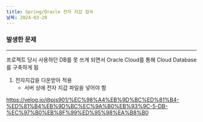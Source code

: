 ```yaml
---
title: Spring/Oracle 전자 지갑 접속
날짜: 2024-03-28
---
```

### 발생한 문제

---
프로젝트 당시 사용하던 DB를 못 쓰게 되면서 Oracle Cloud를 통해 Cloud Database를 구축하게 됨

1. 전자지갑을 다운받아 적용
	- 서버 상에 전자 지갑 파일을 넣어야 함

https://velog.io/@pjs901/%EC%98%A4%EB%9D%BC%ED%81%B4-%ED%81%B4%EB%9D%BC%EC%9A%B0%EB%93%9C-5-DB-%EC%97%B0%EB%8F%99%ED%95%98%EA%B8%B0